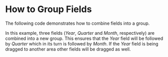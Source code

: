 # How to Group Fields


<p>The following code demonstrates how to combine fields into a group.</p>
<p>In this example, three fields (<em>Year</em>, <em>Quarter</em> and <em>Month</em>, respectively) are combined into a new group. This ensures that the <em>Year</em> field will be followed by <em>Quarter</em> which in its turn is followed by <em>Month</em>. If the <em>Year</em> field is being dragged to another area other fields will be dragged as well.</p>

<br/>


